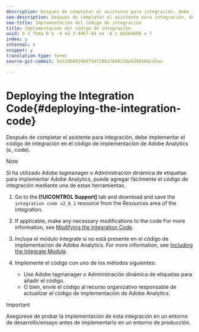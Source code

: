 ```yaml
---
description: Después de completar el asistente para integración, debe implementar el código de integración en el código de implementación de Adobe Analytics (s_ code).
seo-description: Después de completar el asistente para integración, debe implementar el código de integración en el código de implementación de Adobe Analytics (s_ code).
seo-title: Implementación del código de integración
title: Implementación del código de integración
uuid: b 3 fbda 0 b -4 ed 3-4967-84 ee -6 c 66564606 e 7
index: y
internal: n
snippet: y
translation-type: tm+mt
source-git-commit: 5e22d080398d74df29b1f849258e6500168cd5aa

---
```



# Deploying the Integration Code{#deploying-the-integration-code}

Después de completar el asistente para integración, debe implementar el código de integración en el código de implementación de Adobe Analytics (s_ code).

>[!NOTE]
>
>Si ha utilizado Adobe tagmanager o Administración dinámica de etiquetas para implementar Adobe Analytics, puede agregar fácilmente el código de integración mediante una de estas herramientas.

1. Go to the **[!UICONTROL Support]** tab and download and save the `integration code v2_0_1` resource from the Resources area of the integration.

1. If applicable, make any necessary modifications to the code For more information, see [Modifying the Integration Code](../../demandbase-home/demandbase-deploying/demandbase-deploying-integration-code.md#concept-2e9e56282c9940d78e879aa45f70d855).
1. Incluya el módulo Integrate si no está presente en el código de implementación de Adobe Analytics. For more information, see [Including the Integrate Module](../../demandbase-home/demandbase-deploying/demandbase-including-integrate-module.md#concept-2cc81dff010a4da89b097a59476f8b6e).
1. Implemente el código con uno de los métodos siguientes:

   * Use Adobe tagmanager o Administración dinámica de etiquetas para añadir el código.
   * O bien, envíe el código al recurso organizativo responsable de actualizar el código de implementación de Adobe Analytics.

>[!IMPORTANT]
>
>Asegúrese de probar la implementación de esta integración en un entorno de desarrollo/ensayo antes de implementarlo en un entorno de producción.

